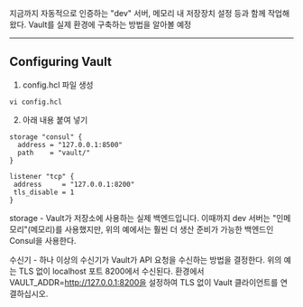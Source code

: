 
지금까지 자동적으로 인증하는 "dev" 서버, 메모리 내 저장장치 설정 등과 함께 작업해 왔다. 
Vault를 실제 환경에 구축하는 방법을 알아볼 예정

******

## Configuring Vault

1. config.hcl 파일 생성
~~~
vi config.hcl
~~~

2. 아래 내용 붙여 넣기
~~~
storage "consul" {
  address = "127.0.0.1:8500"
  path    = "vault/"
}

listener "tcp" {
 address     = "127.0.0.1:8200"
 tls_disable = 1
}
~~~

storage - Vault가 저장소에 사용하는 실제 백엔드입니다. 이때까지 dev 서버는 "인메모리"(메모리)를 사용했지만, 위의 예에서는 훨씬 더 생산 준비가 가능한 백엔드인 Consul을 사용한다.

수신기 - 하나 이상의 수신기가 Vault가 API 요청을 수신하는 방법을 결정한다. 위의 예는 TLS 없이 localhost 포트 8200에서 수신된다. 환경에서 VAULT_ADDR=http://127.0.0.1:8200을 설정하여 TLS 없이 Vault 클라이언트를 연결하십시오.
